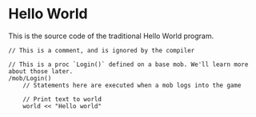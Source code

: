 # Hello World
This is the source code of the traditional Hello World program.

```dm
// This is a comment, and is ignored by the compiler

// This is a proc `Login()` defined on a base mob. We'll learn more about those later.
/mob/Login()
    // Statements here are executed when a mob logs into the game

    // Print text to world
    world << "Hello world"
```
